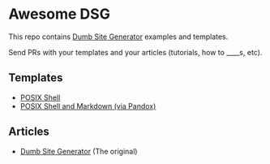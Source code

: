 # Awesome DSG

This repo contains [Dumb Site Generator][dsg] examples and templates.

Send PRs with your templates and your articles (tutorials, how to ____s, etc).

## Templates

* [POSIX Shell](https://github.com/booniepepper/dsg-posix)
* [POSIX Shell and Markdown (via Pandox)](https://github.com/booniepepper/dsg-md-posix)

## Articles

* [Dumb Site Generator][dsg] (The original)


[dsg]: https://so.dang.cool/blog/
